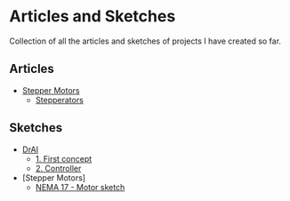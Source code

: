 # Articles and Sketches

Collection of all the articles and sketches of projects I have created so far.

## Articles

- [Stepper Motors]("/stepper_motors)
  - [Stepperators]("/stepper_motors/stepperators.docx)

## Sketches

- [DrAI](https://github.com/SamuelNoesslboeck/DrAI)
  - [1. First concept]("/DrAI/1_first_concept.pdf)
  - [2. Controller]("/DrAI/2_controller.pdf)
- [Stepper Motors]
  - [NEMA 17 - Motor sketch]("/stepper_motors/nema17_sketch.pdf)
